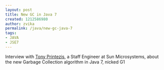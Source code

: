 ```yaml
---
layout: post
title: New GC in Java 7
created: 1212586980
author: zvika
permalink: /java/new-gc-java-7
tags:
- JAVA
- JSE7
---
```

<p><span class="thmr_call" id="thmr_42"><span class="thmr_call" id="thmr_6"><p>Interview with <a target="_blank" href="http://blogs.sun.com/tony">Tony Printezis</a>, a Staff Engineer at Sun Microsystems, about the new Garbage Collection algorithm in Java 7, nicked G1</p></span></span></p>

